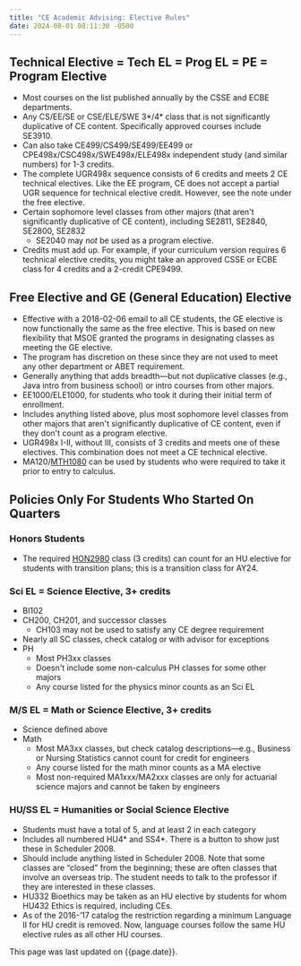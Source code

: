 ```yaml
---
title: "CE Academic Advising: Elective Rules"
date: 2024-08-01 08:11:30 -0500
---
```


## Technical Elective = Tech EL = Prog EL = PE = Program Elective
* Most courses on the list published annually by the CSSE and ECBE departments.
* Any CS/EE/SE or CSE/ELE/SWE 3\*/4\* class that is not significantly duplicative of CE content. Specifically approved courses include SE3910.
* Can also take CE499/CS499/SE499/EE499 or CPE498x/CSC498x/SWE498x/ELE498x independent study (and similar numbers) for 1-3 credits.
* The complete UGR498x sequence consists of 6 credits and meets 2 CE technical electives. Like the EE program, CE does not accept a partial UGR sequence for technical elective credit. However, see the note under the free elective.
* Certain sophomore level classes from other majors (that aren't significantly duplicative of CE content), including SE2811, SE2840, SE2800, SE2832
  * SE2040 may *not* be used as a program elective.
* Credits must add up. For example, if your curriculum version requires 6 technical elective credits, you might take an approved CSSE or ECBE class for 4 credits and a 2-credit CPE9499.

## Free Elective and GE (General Education) Elective
* Effective with a 2018-02-06 email to all CE students, the GE elective is now functionally the same as the free elective. This is based on new flexibility that MSOE granted the programs in designating classes as meeting the GE elective.
* The program has discretion on these since they are not used to meet any other department or ABET requirement.
* Generally anything that adds breadth&mdash;but not duplicative classes (e.g., Java intro from business school) or intro courses from other majors.
* EE1000/ELE1000, for students who took it during their initial term of enrollment.
* Includes anything listed above, plus most sophomore level classes from other majors that aren't significantly duplicative of CE content, even if they don't count as a program elective.
* UGR498x I-II, without III, consists of 3 credits and meets one of these electives. This combination does not meet a CE technical elective.
* MA120/[MTH1080](https://catalog.msoe.edu/preview_course_nopop.php?catoid=37&coid=41372) can be used by students who were required to take it prior to entry to calculus.

## Policies Only For Students Who Started On Quarters

### Honors Students

* The required [HON2980](https://catalog.msoe.edu/preview_course.php?catoid=35&coid=40731) class (3 credits) can count for an HU elective for students with transition plans; this is a transition class for AY24.

### Sci EL = Science Elective, 3+ credits
* BI102
* CH200, CH201, and successor classes
  * CH103 may not be used to satisfy any CE degree requirement
* Nearly all SC classes, check catalog or with advisor for exceptions
* PH
  * Most PH3xx classes
  * Doesn't include some non-calculus PH classes for some other majors
  * Any course listed for the physics minor counts as an Sci EL

### M/S EL = Math or Science Elective, 3+ credits
* Science defined above
* Math
  * Most MA3xx classes, but check catalog descriptions&mdash;e.g., Business or Nursing Statistics cannot count for credit for engineers
  * Any course listed for the math minor counts as a MA elective
  * Most non-required MA1xxx/MA2xxx classes are only for actuarial science majors and cannot be taken by engineers

### HU/SS EL = Humanities or Social Science Elective
* Students must have a total of 5, and at least 2 in each category
* Includes all numbered HU4\* and SS4\*. There is a button to show just these in Scheduler 2008.
* Should include anything listed in Scheduler 2008. Note that some classes are &ldquo;closed&rdquo; from the beginning; these are often classes that involve an overseas trip. The student needs to talk to the professor if they are interested in these classes.
* HU332 Bioethics may be taken as an HU elective by students for whom HU432 Ethics is required, including CEs.
* As of the 2016-&rsquo;17 catalog the restriction regarding a minimum Language II for HU credit is removed. Now, language courses follow the same HU elective rules as all other HU courses.

This page was last updated on {{page.date}}.
